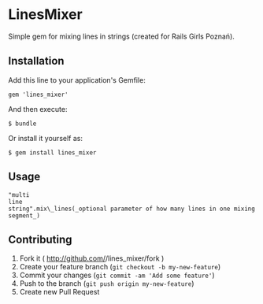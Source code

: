 # LinesMixer

Simple gem for mixing lines in strings (created for Rails Girls Poznań).

## Installation

Add this line to your application's Gemfile:

    gem 'lines_mixer'

And then execute:

    $ bundle

Or install it yourself as:

    $ gem install lines_mixer

## Usage

```
"multi
line
string".mix\_lines(_optional parameter of how many lines in one mixing segment_)
```

## Contributing

1. Fork it ( http://github.com/<my-github-username>/lines_mixer/fork )
2. Create your feature branch (`git checkout -b my-new-feature`)
3. Commit your changes (`git commit -am 'Add some feature'`)
4. Push to the branch (`git push origin my-new-feature`)
5. Create new Pull Request
